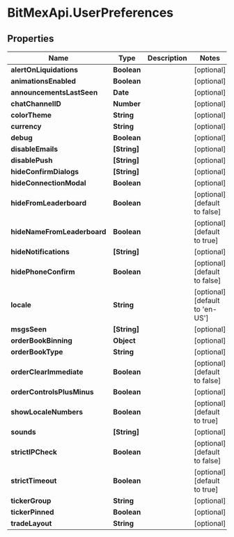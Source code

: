 # BitMexApi.UserPreferences

## Properties
Name | Type | Description | Notes
------------ | ------------- | ------------- | -------------
**alertOnLiquidations** | **Boolean** |  | [optional] 
**animationsEnabled** | **Boolean** |  | [optional] 
**announcementsLastSeen** | **Date** |  | [optional] 
**chatChannelID** | **Number** |  | [optional] 
**colorTheme** | **String** |  | [optional] 
**currency** | **String** |  | [optional] 
**debug** | **Boolean** |  | [optional] 
**disableEmails** | **[String]** |  | [optional] 
**disablePush** | **[String]** |  | [optional] 
**hideConfirmDialogs** | **[String]** |  | [optional] 
**hideConnectionModal** | **Boolean** |  | [optional] 
**hideFromLeaderboard** | **Boolean** |  | [optional] [default to false]
**hideNameFromLeaderboard** | **Boolean** |  | [optional] [default to true]
**hideNotifications** | **[String]** |  | [optional] 
**hidePhoneConfirm** | **Boolean** |  | [optional] [default to false]
**locale** | **String** |  | [optional] [default to 'en-US']
**msgsSeen** | **[String]** |  | [optional] 
**orderBookBinning** | **Object** |  | [optional] 
**orderBookType** | **String** |  | [optional] 
**orderClearImmediate** | **Boolean** |  | [optional] [default to false]
**orderControlsPlusMinus** | **Boolean** |  | [optional] 
**showLocaleNumbers** | **Boolean** |  | [optional] [default to true]
**sounds** | **[String]** |  | [optional] 
**strictIPCheck** | **Boolean** |  | [optional] [default to false]
**strictTimeout** | **Boolean** |  | [optional] [default to true]
**tickerGroup** | **String** |  | [optional] 
**tickerPinned** | **Boolean** |  | [optional] 
**tradeLayout** | **String** |  | [optional] 


